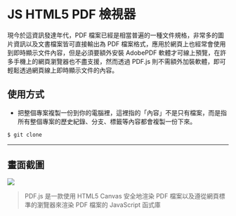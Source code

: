 # JS HTML5 PDF 檢視器

現今於這資訊發達年代，PDF 檔案已經是相當普遍的一種文件規格，非常多的圖片資訊以及文書檔案皆可直接輸出為 PDF 檔案格式，應用於網頁上也經常會使用到即時顯示文件內容，但是必須要額外安裝 AdobePDF 軟體才可線上預覽，在許多手機上的網頁瀏覽器也不盡支援，然而透過 PDF.js 則不需額外加裝軟體，即可輕鬆透過網頁線上即時顯示文件的內容。

## 使用方式
- 把整個專案複製一份到你的電腦裡，這裡指的「內容」不是只有檔案，而是指所有整個專案的歷史紀錄、分支、標籤等內容都會複製一份下來。
```sh
$ git clone
```

----

## 畫面截圖
![](https://i.imgur.com/QSaV4jH.png)
> PDF.js 是一款使用 HTML5 Canvas 安全地渲染 PDF 檔案以及遵從網頁標準的瀏覽器來渲染 PDF 檔案的 JavaScript 函式庫
